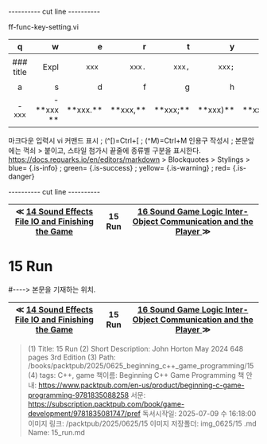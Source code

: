 
---------- cut line ----------

ff-func-key-setting.vi

| q     | w     | e     | r     | t     | y     | u     | i     | o     | p     |
:------:|------:|------:|------:|------:|------:|------:|------:|------:|------:|
|### title | ``` ``` Expl| `xxx `|`xxx.`|`xxx,`|`xxx;`|`xxx)`|`xxx:`|`xxx}`| 없 음 |
| a     | s     | d     | f     | g     | h     | j     | k     | l     |
|- `xxx`|- \*\*xxx \*\*| \*\*xxx.\*\*| \*\*xxx,\*\*| \*\*xxx;\*\*| \*\*xxx)\*\*| \*\*xxx:\*\*| \*\*xxx}\*\*|

마크다운 입력시 vi 커맨드 표시 ; (^[)=Ctrl+[ ; (^M)=Ctrl+M
인용구 작성시 ; 본문앞에는 꺽쇠 > 붙이고, 스타일 첨가시 끝줄에 종류별 구분을 표시한다.
https://docs.requarks.io/en/editors/markdown > Blockquotes > Stylings >
blue= {.is-info} ; green= {.is-success} ; yellow= {.is-warning} ; red= {.is-danger}

---------- cut line ----------

| ≪ [ 14 Sound Effects File IO and Finishing the Game ](/books/packtpub/2025/0625_beginning_c++_game_programming/14) | 15 Run | [ 16 Sound Game Logic Inter-Object Communication and the Player ](/books/packtpub/2025/0625_beginning_c++_game_programming/16) ≫ |
|:----:|:----:|:----:|

# 15 Run
#----> 본문을 기재하는 위치.



| ≪ [ 14 Sound Effects File IO and Finishing the Game ](/books/packtpub/2025/0625_beginning_c++_game_programming/14) | 15 Run | [ 16 Sound Game Logic Inter-Object Communication and the Player ](/books/packtpub/2025/0625_beginning_c++_game_programming/16) ≫ |
|:----:|:----:|:----:|

> (1) Title: 15 Run
> (2) Short Description: John Horton May 2024 648 pages 3rd Edition
> (3) Path: /books/packtpub/2025/0625_beginning_c++_game_programming/15
> (4) tags: C++, game
> 책이름: Beginning C++ Game Programming
> 책 안내: https://www.packtpub.com/en-us/product/beginning-c-game-programming-9781835088258
> 서문: https://subscription.packtpub.com/book/game-development/9781835081747/pref
> 독서시작일: 2025-07-09 수 16:18:00
> 이미지 링크: /packtpub/2025/0625/15
> 이미지 저장폴더: img_0625/15
> .md Name: 15_run.md

